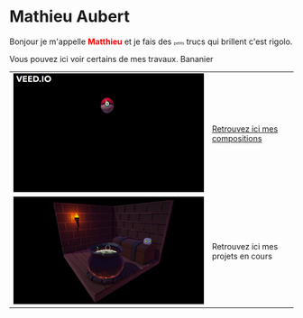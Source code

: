 
 <link rel="stylesheet" type = "text/css" href="style.css">

# Mathieu Aubert

<style>
yellow
{
    color:yellow;
    font-size:100%;
    font-weight: bold; 
}

red
{
    color:red;
    font-size:100%;
    font-weight: bold; 
}

tiny
{
    font-size:50%;
}
</style>


<green>Bonjour</green> je m'appelle <red>Matthieu</red> et je fais des <tiny>petits</tiny> trucs qui brillent c'est rigolo.

Vous pouvez ici voir certains de mes travaux. Bananier

| | |
|-|-|
|![Drag Racing](Documents/PokeballGIF.gif)|[Retrouvez ici mes compositions](MesCompositions.md)|
|![Drag Racing](Documents/ScreenShot_WitchScene.PNG)|Retrouvez ici mes projets en cours |